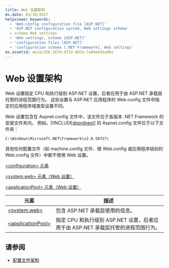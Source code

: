 ```yaml
---
title: Web 设置架构
ms.date: 03/30/2017
helpviewer_keywords:
  - 'Web.config configuration file [ASP.NET]'
  - 'ASP.NET configuration system, Web settings schema'
  - schema Web settings
  - 'Web settings, schema [ASP.NET]'
  - 'configuration files [ASP.NET]'
  - 'configuration schema [.NET Framework], Web settings'
ms.assetid: ae1ac356-267d-4753-8d7a-7a04eb45a9be
---
```

# <a name="web-settings-schema"></a>Web 设置架构
Web 设置指定 CPU 和执行级别 ASP.NET 设置，后者应用于由 ASP.NET 承载层托管的进程范围行为。 这些设置与 ASP.NET 应用程序的 Web.config 文件中指定的应用程序域类型设置不同。  
  
 Web 设置包含在 Aspnet.config 文件中，该文件位于各版本 .NET Framework 的安装文件夹内。 例如，[!INCLUDE[dnprdnext](../../../../../includes/dnprdnext-md.md)] 的 Aspnet.config 文件位于以下文件夹：  
  
 `C:\Windows\Microsoft.NET\Framework\v2.0.50727\`  
  
 其他任何配置文件（如 machine.config 文件、根 Web.config 或应用程序级别的 Web.config 文件）中都不使用 Web 设置。  
  
 [\<configuration> 元素](../../../../../docs/framework/configure-apps/file-schema/configuration-element.md)  
  
 [\<system.web> 元素（Web 设置）](../../../../../docs/framework/configure-apps/file-schema/web/system-web-element-web-settings.md)  
  
 [\<applicationPool> 元素（Web 设置）](../../../../../docs/framework/configure-apps/file-schema/web/applicationpool-element-web-settings.md)  
  
|元素|描述|  
|-------------|-----------------|  
|[\<system.web>](../../../../../docs/framework/configure-apps/file-schema/web/system-web-element-web-settings.md)|包含 ASP.NET 承载层使用的信息。|  
|[\<applicationPool>](../../../../../docs/framework/configure-apps/file-schema/web/applicationpool-element-web-settings.md)|指定 CPU 和执行级别 ASP.NET 设置，后者应用于由 ASP.NET 承载层托管的进程范围行为。|  
  
## <a name="see-also"></a>请参阅

- [配置文件架构](../../../../../docs/framework/configure-apps/file-schema/index.md)
